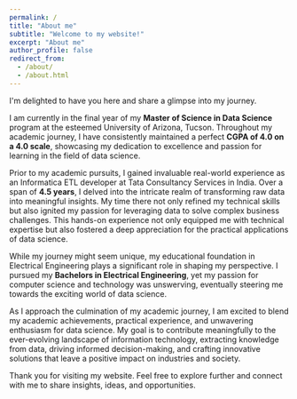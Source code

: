 ```yaml
---
permalink: /
title: "About me"
subtitle: "Welcome to my website!"
excerpt: "About me"
author_profile: false
redirect_from: 
  - /about/
  - /about.html
---
```


I'm delighted to have you here and share a glimpse into my journey.

I am currently in the final year of my **Master of Science in Data Science** program at the esteemed University of Arizona, Tucson. Throughout my academic journey, I have consistently maintained a perfect **CGPA of 4.0 on a 4.0 scale**, showcasing my dedication to excellence and passion for learning in the field of data science.

Prior to my academic pursuits, I gained invaluable real-world experience as an Informatica ETL developer at Tata Consultancy Services in India. Over a span of **4.5 years**, I delved into the intricate realm of transforming raw data into meaningful insights. My time there not only refined my technical skills but also ignited my passion for leveraging data to solve complex business challenges. This hands-on experience not only equipped me with technical expertise but also fostered a deep appreciation for the practical applications of data science.

While my journey might seem unique, my educational foundation in Electrical Engineering plays a significant role in shaping my perspective. I pursued my **Bachelors in Electrical Engineering**, yet my passion for computer science and technology was unswerving, eventually steering me towards the exciting world of data science.

As I approach the culmination of my academic journey, I am excited to blend my academic achievements, practical experience, and unwavering enthusiasm for data science. My goal is to contribute meaningfully to the ever-evolving landscape of information technology, extracting knowledge from data, driving informed decision-making, and crafting innovative solutions that leave a positive impact on industries and society.

Thank you for visiting my website. Feel free to explore further and connect with me to share insights, ideas, and opportunities.


